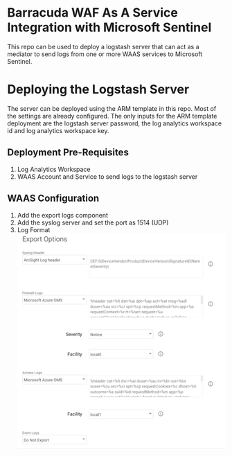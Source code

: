 # Barracuda WAF As A Service Integration with Microsoft Sentinel

This repo can be used to deploy a logstash server that can act as a mediator to send logs from one or more WAAS services to Microsoft Sentinel.

# Deploying the Logstash Server
The server can be deployed using the ARM template in this repo. Most of the settings are already configured. The only inputs for the ARM template deployment are the logstash server password, the log analytics workspace id and log analytics workspace key.

## Deployment Pre-Requisites

1. Log Analytics Workspace
2. WAAS Account and Service to send logs to the logstash server

## WAAS Configuration
1. Add the export logs component
2. Add the syslog server and set the port as 1514 (UDP)
3. Log Format
![alt text](https://github.com/aravindan-acct/logstash_arm/blob/main/images/waas_export_logs.png?raw=true)